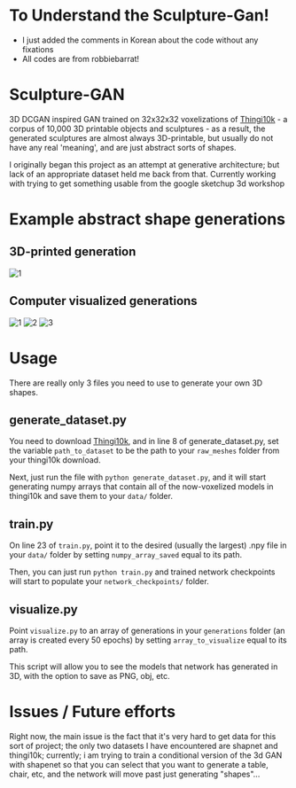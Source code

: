 # To Understand the Sculpture-Gan!

* I just added the comments in Korean about the code without any fixations
* All codes are from robbiebarrat!

# Sculpture-GAN
3D DCGAN inspired GAN trained on 32x32x32 voxelizations of [Thingi10k](https://ten-thousand-models.appspot.com/) - a corpus of 10,000 3D printable objects and sculptures - as a result, the generated sculptures are almost always 3D-printable, but usually do not have any real 'meaning', and are just abstract sorts of shapes.

I originally began this project as an attempt at generative architecture; but lack of an appropriate dataset held me back from that. Currently working with trying to get something usable from the google sketchup 3d workshop

# Example abstract shape generations

## 3D-printed generation

![1](images/3dprinted.jpg?raw=true)

## Computer visualized generations

![1](images/snapshot10.png?raw=true)
![2](images/snapshot6.png?raw=true)
![3](images/snapshot13.png?raw=true)



# Usage

There are really only 3 files you need to use to generate your own 3D shapes.

## generate_dataset.py

You need to download [Thingi10k](https://ten-thousand-models.appspot.com/), and in line 8 of generate_dataset.py, set the variable `path_to_dataset` to be the path to your `raw_meshes` folder from your thingi10k download.

Next, just run the file with `python generate_dataset.py`, and it will start generating numpy arrays that contain all of the  now-voxelized models in thingi10k and save them to your `data/` folder.

## train.py

On line 23 of `train.py`, point it to the desired (usually the largest) .npy file in your `data/` folder by setting `numpy_array_saved` equal to its path.

Then, you can just run `python train.py` and trained network checkpoints will start to populate your `network_checkpoints/` folder.

## visualize.py

Point `visualize.py` to an array of generations in your `generations` folder (an array is created every 50 epochs) by setting `array_to_visualize` equal to its path. 

This script will allow you to see the models that network has generated in 3D, with the option to save as PNG, obj, etc.

# Issues / Future efforts

Right now, the main issue is the fact that it's very hard to get data for this sort of project; the only two datasets I have encountered are shapnet and thingi10k; currently; i am trying to train a conditional version of the 3d GAN with shapenet so that you can select that you want to generate a table, chair, etc, and the network will move past just generating "shapes"...

